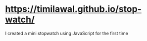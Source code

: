 # https://timilawal.github.io/stop-watch/
I created a mini stopwatch using JavaScript for the first time
